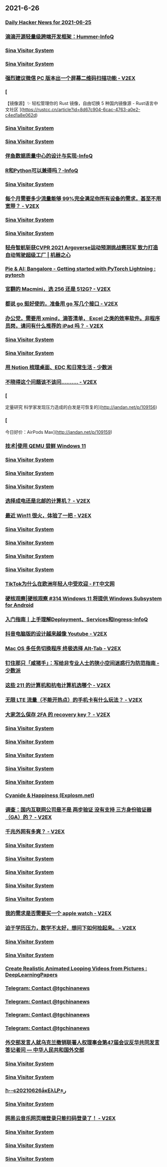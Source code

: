 
## 2021-6-26

### [Daily Hacker News for 2021-06-25](https://www.daemonology.net/hn-daily/2021-06-25.html)

### [滴滴开源轻量级跨端开发框架：Hummer-InfoQ](https://www.infoq.cn/article/0s3OuKjG9Y0qIcNTupgC)

### [Sina Visitor System](https://weibo.com/1402400261/KlVeNp4fd)

### [Sina Visitor System](https://weibo.com/1715118170/KlVbYcEUP)

### [强烈建议微信 PC 版本出一个屏幕二维码扫描功能 - V2EX](https://www.v2ex.com/t/785684)

### [
【镜像源】✨ 轻松管理你的 Rust 镜像，自由切换 5 种国内镜像源 - Rust语言中文社区
](https://rustcc.cn/article?id=8d67c904-6cac-4763-a0e2-c4ed1a8e062d)

### [Sina Visitor System](https://weibo.com/1715118170/KlVAiCmTT)

### [Sina Visitor System](https://weibo.com/1642628345/KlVDVfbOq)

### [伴鱼数据质量中心的设计与实现-InfoQ](https://www.infoq.cn/article/8OzCT75kmP8O4mYPkQAm)

### [R和Python可以兼得吗？-InfoQ](https://www.infoq.cn/article/bQuMN74EUwtLiXs4etRQ)

### [Sina Visitor System](https://weibo.com/1642628345/KlVZKz9qL)

### [每个月需要多少流量能够 99%完全满足你所有设备的需求，甚至不用宽带？ - V2EX](https://www.v2ex.com/t/785780)

### [Sina Visitor System](https://weibo.com/1746173800/KlWmyw30W)

### [Sina Visitor System](https://weibo.com/1715118170/KlWmDcxHy)

### [轻舟智航斩获CVPR 2021 Argoverse运动预测挑战赛冠军  致力打造自动驾驶超级工厂 | 机器之心](https://www.jiqizhixin.com/articles/2021-06-26)

### [Pie & AI: Bangalore - Getting started with PyTorch Lightning : pytorch](https://www.reddit.com/r/pytorch/comments/o82vuc/pie_ai_bangalore_getting_started_with_pytorch/)

### [官翻的 Macmini，选 256 还是 512G? - V2EX](https://www.v2ex.com/t/785806)

### [都说 go 挺好使的，准备用 go 写几个接口 - V2EX](https://www.v2ex.com/t/785787)

### [办公党，需要用 xmind，滴答清单， Excel 之类的效率软件。非程序员岗，请问有什么推荐的 iPad 吗？ - V2EX](https://www.v2ex.com/t/785737)

### [Sina Visitor System](https://weibo.com/1746173800/KlWKV4t8W)

### [Sina Visitor System](https://weibo.com/1715118170/KlWLkdCIX)

### [用 Notion 梳理桌面、EDC 和日常生活 - 少数派](https://sspai.com/post/67371)

### [不晓得这个问题该不该问.......... - V2EX](https://www.v2ex.com/t/785837)

### [
定量研究 科学家发现压力造成的白发是可恢复的](http://jandan.net/p/109156)

### [
今日好价：AirPods Max](http://jandan.net/p/109159)

### [技术|使用 QEMU 尝鲜 Windows 11](https://linux.cn/article-13523-1.html?utm_source=rss&utm_medium=rss)

### [Sina Visitor System](https://weibo.com/1715118170/KlX9pflvO)

### [Sina Visitor System](https://weibo.com/1402400261/KlXvw5Zz7)

### [Sina Visitor System](https://weibo.com/1402400261/KlXqXAld2)

### [选择成电还是北邮的计算机？ - V2EX](https://www.v2ex.com/t/785907)

### [最近 Win11 很火，体验了一把 - V2EX](https://www.v2ex.com/t/785901)

### [Sina Visitor System](https://weibo.com/1402400261/KlXzlEi4P)

### [Sina Visitor System](https://weibo.com/1715118170/KlXxVkp3t)

### [Sina Visitor System](https://weibo.com/1402400261/KlXJLg9cO)

### [Sina Visitor System](https://weibo.com/1402400261/KlXGg9qun)

### [TikTok为什么在欧洲年轻人中受欢迎 - FT中文网](http://www.ftchinese.com/story/001092963)

### [硬核观察|硬核观察 #314 Windows 11 将提供 Windows Subsystem for Android](https://linux.cn/article-13524-1.html?utm_source=rss&utm_medium=rss)

### [入门指南丨上手理解Deployment、Services和Ingress-InfoQ](https://www.infoq.cn/article/7UxAOePgI1ufz5t197Z0)

### [抖音电脑版的设计越来越像 Youtube - V2EX](https://www.v2ex.com/t/785875)

### [Mac OS 多任务切换程序 终极选择 Alt-Tab - V2EX](https://www.v2ex.com/t/785807)

### [钉住那只「咸猪手」：写给非专业人士的狭小空间迷惑行为防范指南 - 少数派](https://sspai.com/post/67317)

### [这些 211 的计算机和杭电计算机选哪个 - V2EX](https://www.v2ex.com/t/785919)

### [无限 LTE 流量（不能开热点）的手机卡有什么玩法？ - V2EX](https://www.v2ex.com/t/785861)

### [大家怎么保存 2FA 的 recovery key？ - V2EX](https://www.v2ex.com/t/785855)

### [Sina Visitor System](https://weibo.com/1715118170/KlYGr9TFv)

### [Sina Visitor System](https://weibo.com/1715118170/KlYEZAwPa)

### [Sina Visitor System](https://weibo.com/1402400261/KlYYwwa38)

### [Sina Visitor System](https://weibo.com/1715118170/KlYZpqznJ)

### [Sina Visitor System](https://weibo.com/1715118170/KlYWH5kkB)

### [Cyanide & Happiness (Explosm.net)](http://www.explosm.net/comics/5907/)

### [调查：国内互联网公司是不是 两步验证 没有支持 三方身份验证器（GA）的？ - V2EX](https://www.v2ex.com/t/785848)

### [千兆外网有多爽？ - V2EX](https://www.v2ex.com/t/785841)

### [Sina Visitor System](https://weibo.com/1402400261/KlZ8enWaP)

### [Sina Visitor System](https://weibo.com/1715118170/KlZ8YehKk)

### [Sina Visitor System](https://weibo.com/1402400261/KlZbmyn5B)

### [Sina Visitor System](https://weibo.com/1715118170/KlZ9iCyyn)

### [Sina Visitor System](https://weibo.com/1402400261/KlZw76HKg)

### [我的需求是否需要买一个 apple watch - V2EX](https://www.v2ex.com/t/785929)

### [迫于学历压力，数学不太好，想问下如何捡起来。 - V2EX](https://www.v2ex.com/t/785874)

### [Sina Visitor System](https://weibo.com/1402400261/KlZCiChOQ)

### [Sina Visitor System](https://weibo.com/1715118170/KlZUad9jz)

### [Create Realistic Animated Looping Videos from Pictures : DeepLearningPapers](https://www.reddit.com/r/DeepLearningPapers/comments/o89oyr/create_realistic_animated_looping_videos_from/)

### [Telegram: Contact @tgchinanews](https://t.me/tgchinanews/1372)

### [Telegram: Contact @tgchinanews](https://t.me/tgchinanews/1371)

### [Telegram: Contact @tgchinanews](https://t.me/tgchinanews/1370)

### [Telegram: Contact @tgchinanews](https://t.me/tgchinanews/1369)

### [外交部发言人就乌克兰撤销联署人权理事会第47届会议反华共同发言答记者问 — 中华人民共和国外交部](https://www.fmprc.gov.cn/web/wjdt_674879/fyrbt_674889/t1887196.shtml)

### [Sina Visitor System](https://weibo.com/1715118170/Km0c14GZC)

### [Sina Visitor System](https://weibo.com/1715118170/Km05V9GVl)

### [ի--ͼ20210626ǻκȨλԼΡ±ֳر](https://www.dapenti.com/blog/more.asp?name=xilei&id=157857)

### [Sina Visitor System](https://weibo.com/1715118170/Km0ivfB2i)

### [网易云音乐网页端登录只能扫码登录了！ - V2EX](https://www.v2ex.com/t/785880)

### [Sina Visitor System](https://weibo.com/1402400261/Km0wkbeCC)

### [Sina Visitor System](https://weibo.com/1402400261/Km0vHvQgh)

### [Sina Visitor System](https://weibo.com/1715118170/Km0uh8Fyr)